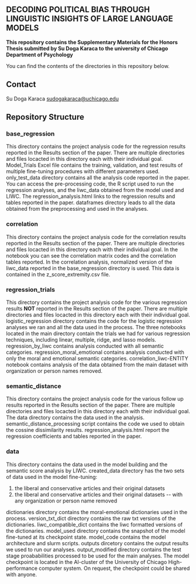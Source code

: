 ## DECODING POLITICAL BIAS THROUGH LINGUISTIC INSIGHTS OF LARGE LANGUAGE MODELS

**This repository contains the Supplementary Materials for the Honors Thesis submitted by Su Doga Karaca to the university of Chicago Department of Psychology**

You can find the contents of the directories in this repository below.

## Contact
Su Doga Karaca
sudogakaraca@uchicago.edu

## Repository Structure

### base_regression
This directory contains the project analysis code for the regression results reported in the Results section of the paper. There are multiple directories and files locacted in this directory each with their individual goal. Model_Trials Excel file contains the training, validation, and test results of multiple fine-tuning procedures with different parameters used. only_test_data directory contains all the analysis code reported in the paper. You can access the pre-processing code, the R script used to run the regression analyses, and the liwc_data obtained from the model used and LIWC. The regression_analysis.html links to the regression results and tables reported in the paper. dataframes directory leads to all the data obtained from the preprocessing and used in the analyses.

### correlation
This directory contains the project analysis code for the correlation results reported in the Results section of the paper. There are multiple directories and files locacted in this directory each with their individual goal. In the notebook you can see the correlation matrix codes and the correlation tables reported. In the correlation analysis, normalized version of the liwc_data reported in the base_regression directory is used. This data is contained in the z_score_extremity.csv file.

### regression_trials
This directory contains the project analysis code for the various regression results **NOT** reported in the Results section of the paper. There are multiple directories and files locacted in this directory each with their individual goal. logistic_regression directory contains the code for the logistic regression analyses we ran and all the data used in the process. The three notebooks located in the main directory contain the trials we had for various regression techniques, including linear, multiple, ridge, and lasso models. regression_by_liwc contains analysis conducted with all semantic categories. regression_moral_emotional contains analysis conducted with only the moral and emotional semantic categories. correlation_liwc-ENTITY notebook contains analysis of the data obtained from the main dataset with organization or person names removed.

### semantic_distance
This directory contains the project analysis code for the various follow up results reported in the Results section of the paper. There are multiple directories and files locacted in this directory each with their individual goal. The data directory contains the data used in the analysis. semantic_distance_processing script contains the code we used to obtain the cossine dissimilarity results. regression_analysis.html report the regression coefficients and tables reported in the paper.

### data
This directory contains the data used in the model building and the semantic score analysis by LIWC. created_data directory has the two sets of data used in the model fine-tuning: 
1. the liberal and conservative articles and their original datasets
2. the liberal and conservative articles and their original datasets -- with any organization or person name removed


dictionaries directory contains the moral-emotional dictionaries used in the process. version_txt_dict directory contains the raw txt versions of the dictionaries. liwc_compatible_dict contains the liwc formatted versions of the dictionaries.
model_used directory contains the snapshot of the model fine-tuned at its checkpoint state. model_code contains the model architecture and slurm scripts. outputs dircetory contains the output results we used to run our analyses. output_modified directory contains the test stage proababilities processed to be used for the main analyses. The model checkpoint is located in the AI-cluster of the University of Chicago High-performance computer system. On request, the checkpoint could be shared with anyone.